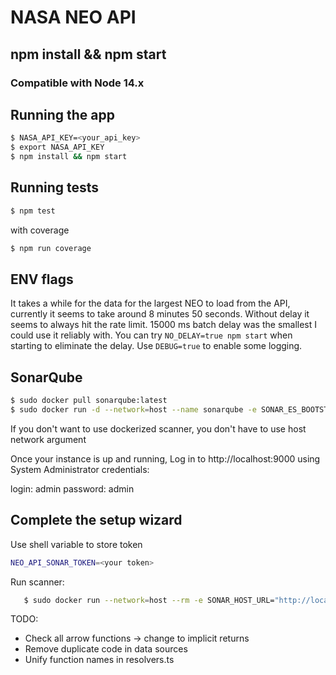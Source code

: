 # NASA NEO API

## npm install && npm start

### Compatible with Node 14.x

## Running the app

```bash
$ NASA_API_KEY=<your_api_key>
$ export NASA_API_KEY
$ npm install && npm start
```

## Running tests
```bash
$ npm test
```
with coverage

```bash
$ npm run coverage
```

## ENV flags

It takes a while for the data for the largest NEO to load from the API, currently it seems to take around 8 minutes 50 seconds. Without delay it seems to always hit the rate limit. 15000 ms batch delay was the smallest I could use it reliably with. You can try `NO_DELAY=true npm start` when starting to eliminate the delay. Use `DEBUG=true` to enable some logging.

## SonarQube

```bash
$ sudo docker pull sonarqube:latest
$ sudo docker run -d --network=host --name sonarqube -e SONAR_ES_BOOTSTRAP_CHECKS_DISABLE=true sonarqube:latest
```

If you don't want to use dockerized scanner, you don't have to use host network argument

Once your instance is up and running, Log in to http://localhost:9000 using System Administrator credentials:

login: admin
password: admin

## Complete the setup wizard

Use shell variable to store token

```bash
NEO_API_SONAR_TOKEN=<your token>
```

Run scanner:

```bash
   $ sudo docker run --network=host --rm -e SONAR_HOST_URL="http://localhost:9000" -e SONAR_LOGIN="${NEO_API_SONAR_TOKEN}" -v "${PWD}:/usr/src" sonarsource/sonar-scanner-cli
```

TODO:

- Check all arrow functions -> change to implicit returns
- Remove duplicate code in data sources
- Unify function names in resolvers.ts
